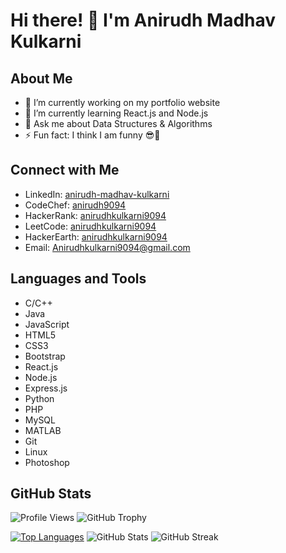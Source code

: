# Hi there! 👋 I'm Anirudh Madhav Kulkarni

## About Me
- 🔭 I’m currently working on my portfolio website
- 🌱 I’m currently learning React.js and Node.js
- 💬 Ask me about Data Structures & Algorithms
- ⚡ Fun fact: I think I am funny 😎🤣

## Connect with Me
- LinkedIn: [anirudh-madhav-kulkarni](https://linkedin.com/in/anirudh-madhav-kulkarni)
- CodeChef: [anirudh9094](https://www.codechef.com/users/anirudh9094)
- HackerRank: [anirudhkulkarni9094](https://www.hackerrank.com/anirudhkulkarni9094)
- LeetCode: [anirudhkulkarni9094](https://www.leetcode.com/anirudhkulkarni9094)
- HackerEarth: [anirudhkulkarni9094](https://www.hackerearth.com/anirudhkulkarni9094)
- Email: Anirudhkulkarni9094@gmail.com

## Languages and Tools
- C/C++
- Java
- JavaScript
- HTML5
- CSS3
- Bootstrap
- React.js
- Node.js
- Express.js
- Python
- PHP
- MySQL
- MATLAB
- Git
- Linux
- Photoshop

## GitHub Stats
![Profile Views](https://komarev.com/ghpvc/?username=anirudh-madhav-kulkarni&label=Profile%20views&color=0e75b6&style=flat)
![GitHub Trophy](https://github-profile-trophy.vercel.app/?username=anirudh-madhav-kulkarni)

[![Top Languages](https://github-readme-stats.vercel.app/api/top-langs/?username=anirudh-madhav-kulkarni&layout=compact)](https://github.com/anirudh-madhav-kulkarni)
![GitHub Stats](https://github-readme-stats.vercel.app/api?username=anirudh-madhav-kulkarni&show_icons=true&locale=en)
![GitHub Streak](https://github-readme-streak-stats.herokuapp.com/?user=anirudh-madhav-kulkarni)
